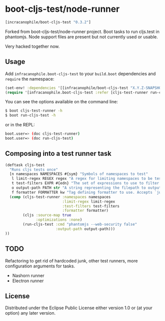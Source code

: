 # boot-cljs-test/node-runner

```clj
[incracanophile/boot-cljs-test "0.3.2"]
```

Forked from boot-cljs-test/node-runner project.
Boot tasks to run cljs.test in phantomjs.
Node support files are present but not currently used or usable.

Very hacked together now.

## Usage

Add `infracanophile.boot-cljs-test` to your `build.boot` dependencies and
`require` the namespace:

```clj
(set-env! :dependencies '[[infracanophile/boot-cljs-test "X.Y.Z-SNAPSHOT" :scope "test"]])
(require '[infracanophile.boot-cljs-test :refer [cljs-test-runner run-cljs-test])
```

You can see the options available on the command line:

```bash
$ boot cljs-test-runner -h
$ boot run-cljs-test -h
```

or in the REPL:

```bash
boot.user=> (doc cljs-test-runner)
boot.user=> (doc run-cljs-test)
```

## Composing into a test runner task

```clj
(deftask cljs-test
  "Runs cljs tests once"
  [n namespaces NAMESPACES #{sym} "Symbols of namespaces to test"
   l limit-regex REGEX regex "A regex for limiting namespaces to be tested"
   t test-filters EXPR #{edn} "The set of expressions to use to filter tests"
   o output-path PATH str "A string representing the filepath to output test results"
   f formatter FORMATTER kw "Tag defining formatter to use. Accepts `junit`. Defaults to standard clojure.test output"]
  (comp (cljs-test-runner :namespaces namespaces
                          :limit-regex limit-regex
                          :test-filters test-filters
                          :formatter formatter)
        (cljs :source-map true
              :optimizations :none)
        (run-cljs-test :cmd "phantomjs --web-security false"
                       :output-path output-path)))
))
```

## TODO

Refactoring to get rid of hardcoded junk, other test runners, more configuration arguments for tasks.

- Nashorn runner
- Electron runner

## License

Distributed under the Eclipse Public License either version 1.0 or (at
your option) any later version.
